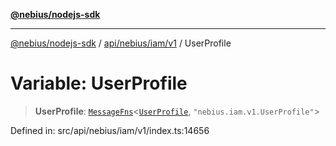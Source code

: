 [**@nebius/nodejs-sdk**](../../../../../README.md)

---

[@nebius/nodejs-sdk](../../../../../README.md) / [api/nebius/iam/v1](../README.md) / UserProfile

# Variable: UserProfile

> **UserProfile**: [`MessageFns`](../../../../../runtime/protos/core/interfaces/MessageFns.md)\<[`UserProfile`](../interfaces/UserProfile.md), `"nebius.iam.v1.UserProfile"`\>

Defined in: src/api/nebius/iam/v1/index.ts:14656

